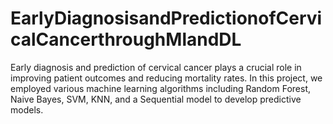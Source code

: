 # EarlyDiagnosisandPredictionofCervicalCancerthroughMlandDL
Early diagnosis and prediction of cervical cancer plays a crucial role in improving patient outcomes and reducing mortality rates. In this project, we employed various machine learning algorithms including Random Forest, Naive Bayes, SVM, KNN, and a Sequential model to develop predictive models. 
